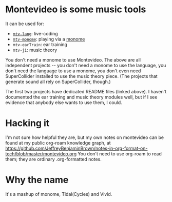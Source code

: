 # Montevideo is some music tools

It can be used for:

* [`mtv-lang`](mtv-lang/README.md): live-coding
* [`mtv-monome`](mtv-monome/README.md): playing via a [monome](https://monome.org/)
* `mtv-earTrain`: ear training
* `mtv-ji`: music theory

You don't need a monome to use Montevideo.
The above are all independent projects --
you don't need a monome to use the language,
you don't need the language to use a monome,
you don't even need SuperCollider installed to use the music theory piece.
(The projects that generate sound all rely on SuperCollider, though.)

The first two projects have dedicated README files (linked above).
I haven't documented the ear training and music theory modules well,
but if I see evidence that anybody else wants to use them, I could.


# Hacking it

I'm not sure how helpful they are,
but my own notes on montevideo can be found at my public org-roam knowledge graph,
at https://github.com/JeffreyBenjaminBrown/notes-in-org-format-on-tech/blob/master/montevideo.org
You don't need to use org-roam to read them;
they are ordinary .org-formatted notes.


# Why the name

It's a mashup of monome, Tidal(Cycles) and Vivid.
